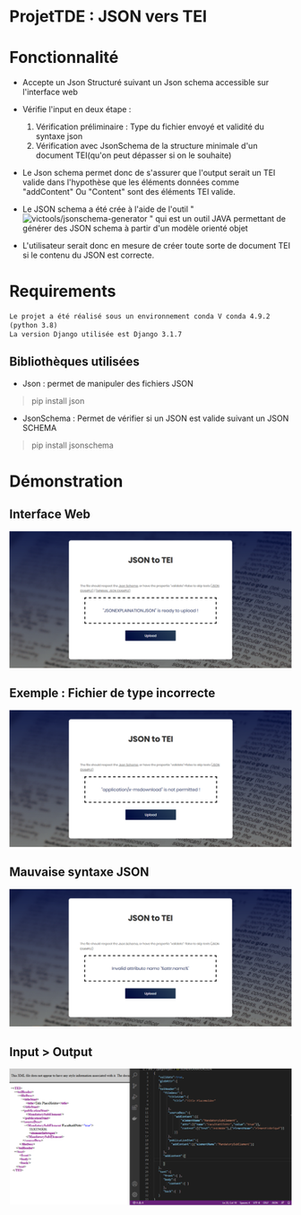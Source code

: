 # ProjetTDE : JSON vers TEI

# Fonctionnalité
 - Accepte un Json Structuré suivant un Json schema accessible sur l'interface web
 
 - Vérifie l'input en deux étape : 
   1. Vérification préliminaire : Type du fichier envoyé et validité du syntaxe json 
   2. Vérification avec JsonSchema de la structure minimale d'un document TEI(qu'on peut dépasser si on le souhaite)
              
  - Le Json schema permet donc de s'assurer que l'output serait un TEI valide dans l'hypothèse que les éléments données comme "addContent" Ou "Content" sont des éléments TEI valide.
  
  - Le JSON schema a été crée à l'aide de l'outil " ![victools/jsonschema-generator](https://github.com/victools/jsonschema-generator) " qui est un outil JAVA permettant de générer des JSON schema à partir d'un modèle orienté objet
  
  - L'utilisateur serait donc en mesure de créer toute sorte de document TEI si le contenu du JSON est correcte. 
  

# Requirements 

    Le projet a été réalisé sous un environnement conda V conda 4.9.2 (python 3.8)
    La version Django utilisée est Django 3.1.7
    
## Bibliothèques utilisées
 - Json : permet de manipuler des fichiers JSON
 > pip install json
 - JsonSchema : Permet de vérifier si un JSON est valide suivant un JSON SCHEMA
 >  pip install jsonschema


 # Démonstration
 ## Interface Web
 
 ![Interface Web](https://raw.githubusercontent.com/AMazouni/ProjetTDE/main/static/images/Screenshot1.png)  
 
 ## Exemple : Fichier de type incorrecte
 
 ![BadFile](https://raw.githubusercontent.com/AMazouni/ProjetTDE/main/static/images/Screenshot2.png)
 
 ## Mauvaise syntaxe JSON
 
 ![BadSyntaxe](https://raw.githubusercontent.com/AMazouni/ProjetTDE/main/static/images/Screenshot3.png)
 
 ## Input > Output 
 
 ![IO](https://raw.githubusercontent.com/AMazouni/ProjetTDE/main/static/images/inputoutput.png)

 
 
